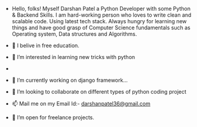 - Hello, folks!  Myself Darshan Patel a Python Developer with some Python & Backend Skills. I am hard-working person who loves to write clean and scalable code. Using latest tech stack. Always hungry for learning new things and have good grasp of Computer Science fundamentals such as Operating system, Data structures and Algorithms.

- 🔭 I belive in free education.
- 👀 I’m interested in learning new tricks with python 
- 
- 🌱 I’m currently working on django framework...
- 💞️ I’m looking to collaborate on different types of python coding project
- 📫 Mail me on my Email Id:- darshanpatel36@gmail.com
- 👯 I’m open for freelance projects.

<!---
Darsh0503/Darsh0503 is a ✨ special ✨ repository because its `README.md` (this file) appears on your GitHub profile.
You can click the Preview link to take a look at your changes.
--->
